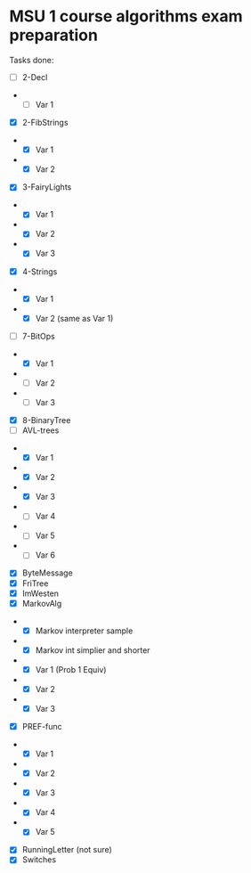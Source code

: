 # MSU 1 course algorithms exam preparation

Tasks done:
- [ ] 2-Decl
- - [ ] Var 1
- [x] 2-FibStrings
- - [x] Var 1
- - [x] Var 2
- [x] 3-FairyLights
- - [x] Var 1
- - [x] Var 2
- - [x] Var 3
- [x] 4-Strings
- - [x] Var 1
- - [x] Var 2 (same as Var 1)
- [ ] 7-BitOps
- - [x] Var 1
- - [ ] Var 2
- - [ ] Var 3
- [x] 8-BinaryTree
- [ ] AVL-trees
- - [x] Var 1
- - [x] Var 2
- - [x] Var 3
- - [ ] Var 4
- - [ ] Var 5
- - [ ] Var 6
- [x] ByteMessage
- [x] FriTree
- [x] ImWesten
- [x] MarkovAlg
- - [x] Markov interpreter sample
- - [x] Markov int simplier and shorter
- - [x] Var 1 (Prob 1 Equiv)
- - [x] Var 2
- - [x] Var 3
- [x] PREF-func
- - [x] Var 1
- - [x] Var 2
- - [x] Var 3
- - [x] Var 4
- - [x] Var 5
- [x] RunningLetter (not sure)
- [x] Switches
